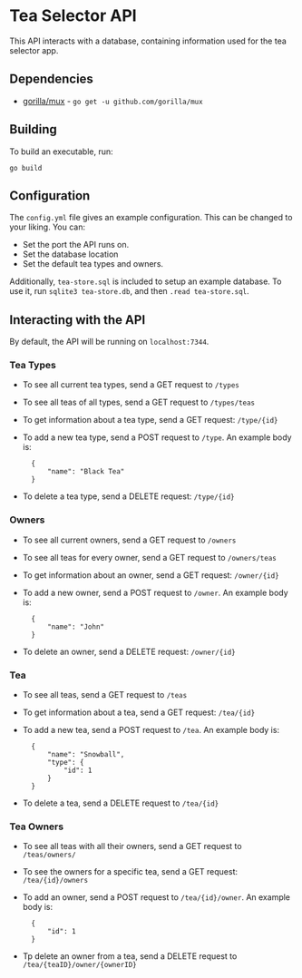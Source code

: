 Tea Selector API
===

This API interacts with a database, containing information used for the tea selector app.

## Dependencies
- [gorilla/mux](https://github.com/gorilla/mux) - `go get -u github.com/gorilla/mux`

## Building

To build an executable, run:
```
go build
```

## Configuration
The `config.yml` file gives an example configuration. This can be changed to your liking. You can:
- Set the port the API runs on.
- Set the database location
- Set the default tea types and owners.

Additionally, `tea-store.sql` is included to setup an example database. To use it, run `sqlite3 tea-store.db`, and then `.read tea-store.sql`.

## Interacting with the API
By default, the API will be running on `localhost:7344`.

### Tea Types
- To see all current tea types, send a GET request to `/types`
- To see all teas of all types, send a GET request to `/types/teas`
- To get information about a tea type, send a GET request: `/type/{id}` 
- To add a new tea type, send a POST request to `/type`. An example body is:

        {
            "name": "Black Tea"
        }

- To delete a tea type, send a DELETE request: `/type/{id}`

### Owners
- To see all current owners, send a GET request to `/owners`
- To see all teas for every owner, send a GET request to `/owners/teas`
- To get information about an owner, send a GET request: `/owner/{id}`
- To add a new owner, send a POST request to `/owner`. An example body is:

        {
            "name": "John"
        }

- To delete an owner, send a DELETE request: `/owner/{id}`

### Tea
- To see all teas, send a GET request to `/teas`
- To get information about a tea, send a GET request: `/tea/{id}`
- To add a new tea, send a POST request to `/tea`. An example body is:

        {
            "name": "Snowball",
            "type": {
                "id": 1
            }
        }

- To delete a tea, send a DELETE request to `/tea/{id}`

### Tea Owners
- To see all teas with all their owners, send a GET request to `/teas/owners/`
- To see the owners for a specific tea, send a GET request: `/tea/{id}/owners`
- To add an owner, send a POST request to `/tea/{id}/owner`. An example body is:

        {
            "id": 1
        }

- Tp delete an owner from a tea, send a DELETE request to `/tea/{teaID}/owner/{ownerID}`
